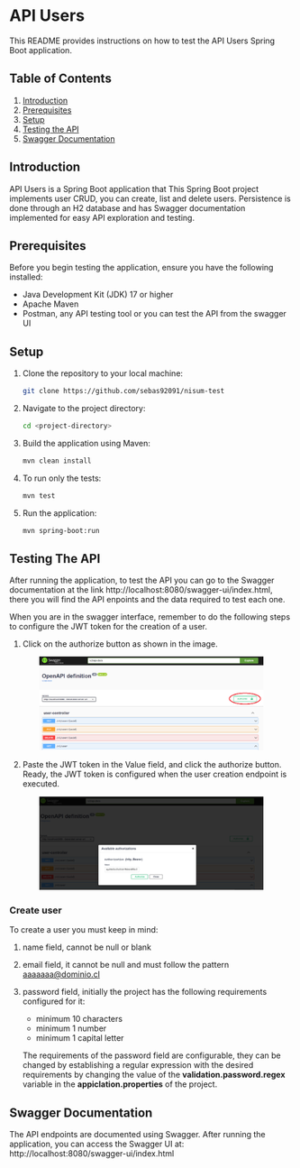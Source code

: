 # API Users

This README provides instructions on how to test the API Users Spring Boot application.

## Table of Contents

1. [Introduction](#introduction)
2. [Prerequisites](#prerequisites)
3. [Setup](#setup)
4. [Testing the API](#testing-the-api)
5. [Swagger Documentation](#swagger-documentation)

## Introduction

API Users is a Spring Boot application that This Spring Boot project implements user CRUD,
you can create, list and delete users. Persistence is done through an H2 database and has Swagger
documentation implemented for easy API exploration and testing.

## Prerequisites

Before you begin testing the application, ensure you have the following installed:

- Java Development Kit (JDK) 17 or higher
- Apache Maven
- Postman, any API testing tool or you can test the API from the swagger UI

## Setup

1. Clone the repository to your local machine:

   ```bash
   git clone https://github.com/sebas92091/nisum-test
   ```
2. Navigate to the project directory:
   
    ```bash
    cd <project-directory>
    ```

3. Build the application using Maven:
    ```bash
    mvn clean install
    ```
4. To run only the tests:
    ```bash
    mvn test
    ```

5. Run the application:
    ```bash
    mvn spring-boot:run
    ```

## Testing The API
  After running the application, to test the API you can go to the Swagger documentation at the link http://localhost:8080/swagger-ui/index.html,
  there you will find the API enpoints and the data required to test each one.

  When you are in the swagger interface, remember to do the following steps to configure the JWT token for the creation of a user.

  1. Click on the authorize button as shown in the image.
  <div align="center">
    <a href="./">
        <img src="./figures/swagger 1.png" width="79%"/>
    </a>
  </div>
  
  2. Paste the JWT token in the Value field, and click the authorize button. Ready, the JWT token is configured when the user creation endpoint is executed.
  <div align="center">
    <a href="./">
        <img src="./figures/swagger 2.png" width="79%"/>
    </a>
  </div>

  
  ### Create user
  To create a user you must keep in mind:
  1. name field, cannot be null or blank
  2. email field, it cannot be null and must follow the pattern aaaaaaa@dominio.cl
  3. password field, initially the project has the following requirements configured for it:  

     - minimum 10 characters
     - minimum 1 number
     - minimum 1 capital letter
    
     The requirements of the password field are configurable, they can be changed by establishing a regular expression with
     the desired requirements by changing the value of the **validation.password.regex** variable in the **appiclation.properties**
     of the project.
  
## Swagger Documentation
  The API endpoints are documented using Swagger. After running the application, you can access the Swagger UI at: http://localhost:8080/swagger-ui/index.html



